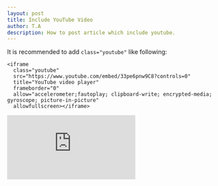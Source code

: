 ```yaml
---
layout: post
title: Include YouTube Video
author: T.A
description: How to post article which include youtube.
---
```

It is recommended to add `class="youtube"` like following:
```
<iframe
  class="youtube"
  src="https://www.youtube.com/embed/33pe6pnw9C8?controls=0"
  title="YouTube video player"
  frameborder="0"
  allow="accelerometer;fautoplay; clipboard-write; encrypted-media; gyroscope; picture-in-picture"
  allowfullscreen></iframe>
```

<iframe class="youtube" src="https://www.youtube.com/embed/33pe6pnw9C8?controls=0" title="YouTube video player" frameborder="0" allow="accelerometer; autoplay; clipboard-write; encrypted-media; gyroscope; picture-in-picture" allowfullscreen></iframe>
